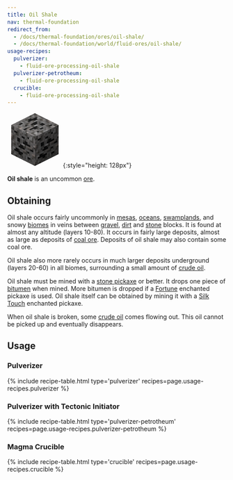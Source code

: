 ```yaml
---
title: Oil Shale
nav: thermal-foundation
redirect_from:
  - /docs/thermal-foundation/ores/oil-shale/
  - /docs/thermal-foundation/world/fluid-ores/oil-shale/
usage-recipes:
  pulverizer:
    - fluid-ore-processing-oil-shale
  pulverizer-petrotheum:
    - fluid-ore-processing-oil-shale
  crucible:
    - fluid-ore-processing-oil-shale
---
```


![Oil Shale](/assets/images/thermal-foundation/ore-fluid-crude-oil-gravel.png){:style="height: 128px"}


**Oil shale** is an uncommon [ore](https://minecraft.gamepedia.com/Ore).


Obtaining
---------
Oil shale occurs fairly uncommonly in
[mesas](https://minecraft.gamepedia.com/Mesa),
[oceans](https://minecraft.gamepedia.com/Ocean),
[swamplands](https://minecraft.gamepedia.com/Swampland), and snowy
[biomes](https://minecraft.gamepedia.com/Biome) in veins between
[gravel](https://minecraft.gamepedia.com/Gravel),
[dirt](https://minecraft.gamepedia.com/Dirt) and
[stone](https://minecraft.gamepedia.com/Stone) blocks. It is found at almost any
altitude (layers 10-80). It occurs in fairly large deposits, almost as large as
deposits of [coal ore](https://minecraft.gamepedia.com/Coal_Ore). Deposits of
oil shale may also contain some coal ore.

Oil shale also more rarely occurs in much larger deposits underground (layers
20-60) in all biomes, surrounding a small amount of [crude
oil](/docs/crude-oil/).

Oil shale must be mined with a [stone
pickaxe](https://minecraft.gamepedia.com/Pickaxe) or better. It drops one piece
of [bitumen](/docs/bitumen/) when mined. More bitumen is dropped if a
[Fortune](https://minecraft.gamepedia.com/Fortune) enchanted pickaxe is used.
Oil shale itself can be obtained by mining it with a [Silk
Touch](https://minecraft.gamepedia.com/Silk_Touch) enchanted pickaxe.

When oil shale is broken, some [crude oil](/docs/crude-oil/) comes flowing out.
This oil cannot be picked up and eventually disappears.


Usage
-----

### Pulverizer
{% include recipe-table.html type='pulverizer' recipes=page.usage-recipes.pulverizer %}

### Pulverizer with Tectonic Initiator
{% include recipe-table.html type='pulverizer-petrotheum' recipes=page.usage-recipes.pulverizer-petrotheum %}

### Magma Crucible
{% include recipe-table.html type='crucible' recipes=page.usage-recipes.crucible %}
